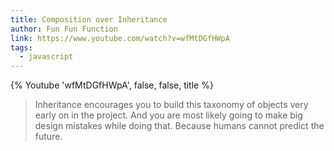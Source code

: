 ```yaml
---
title: Composition over Inheritance
author: Fun Fun Function
link: https://www.youtube.com/watch?v=wfMtDGfHWpA
tags:
  - javascript
---
```

{% Youtube 'wfMtDGfHWpA', false, false, title %}

> Inheritance encourages you to build this taxonomy of objects very early on in the project. And you are most likely going to make big design mistakes while doing that. Because humans cannot predict the future.
